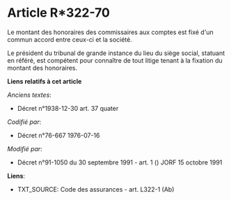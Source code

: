 # Article R*322-70

Le montant des honoraires des commissaires aux comptes est fixé d'un commun accord entre ceux-ci et la société.

Le président du tribunal de grande instance du lieu du siège social, statuant en référé, est compétent pour connaître de tout
litige tenant à la fixation du montant des honoraires.

**Liens relatifs à cet article**

_Anciens textes_:

  - Décret n°1938-12-30 art. 37 quater

_Codifié par_:

  - Décret n°76-667 1976-07-16

_Modifié par_:

  - Décret n°91-1050 du 30 septembre 1991 - art. 1 () JORF 15 octobre 1991

**Liens**:

  - TXT_SOURCE: Code des assurances - art. L322-1 (Ab)
